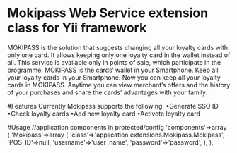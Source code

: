 # Mokipass Web Service extension class for Yii framework
MOKIPASS is the solution that suggests changing all your loyalty cards with only one card. It allows keeping only one loyalty card in the wallet instead of all. This service is available only in points of sale, which participate in the programme. 
MOKIPASS  is the cards‘ wallet in your Smartphone. Keep all your loyalty cards in your Smartphone. Now you can keep all your loyalty cards in MOKIPASS. Anytime you can view merchant’s offers and the history of your purchases and share the cards’ advantages with your family.


#Features
Currently Mokipass supports the following:
•Generate SSO ID
•Check loyalty cards
•Add new loyalty card
•Activete loyalty card


#Usage
//application components in protected/config
'components'=>array (
    'Mokipass'=>array (
        'class'=>'application.extensions.Mokipass.Mokipass',
        'POS_ID'=>null,
        'username'=>'user_name',
        'password'=>'password',
    ), 
),

